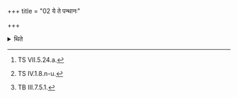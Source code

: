 +++
title = "02 ये ते पन्थानः"

+++

<details><summary>थिते</summary>

2. Having entered the Prāgvaṁśa (-hall) through the eastern door with ye te panthānaḥ savitaḥ...,[^1] having put reed fuel in the Āhavanīya (-fire), he makes eleven full-spoon libations (of ghee), eight with hiraṇyagarbhaḥ samavartatāgre...,[^2] (and) three with devā deveṣu parākramadhvam.....[^3]  

[^1]: TS VII.5.24.a.  

[^2]: TS IV.1.8.n-u.  

[^3]: TB III.7.5.1.  
</details>
